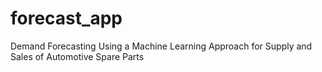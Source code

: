 # forecast_app
Demand Forecasting Using a Machine Learning Approach for Supply and Sales of Automotive Spare Parts
